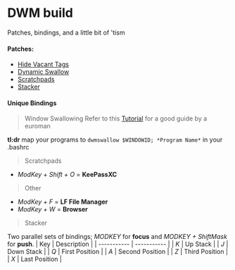 # DWM build
Patches, bindings, and a little bit of 'tism

#### Patches:
- [Hide Vacant Tags](https://dwm.suckless.org/patches/hide_vacant_tags/)
- [Dynamic Swallow](https://dwm.suckless.org/patches/dynamicswallow/)
- [Scratchpads](https://dwm.suckless.org/patches/scratchpads/)
- [Stacker](https://dwm.suckless.org/patches/stacker/)

#### Unique Bindings
> Window Swallowing
Refer to this [Tutorial](https://www.youtube.com/watch?v=iB4aBY0H_oI) for a good guide by a euroman

**tl:dr**
map your programs to `dwmswallow $WINDOWID; *Program Name*` in your .bashrc

> Scratchpads
- _ModKey + Shift + O_ = **KeePassXC**

> Other
- _ModKey + F_ = **LF File Manager**
- _ModKey + W_ = **Browser**

> Stacker

Two parallel sets of bindings; _MODKEY_ for **focus** and _MODKEY + ShiftMask_ for **push**.
| Key | Description |
| ----------- | ----------- |
| *K* | Up Stack |
| *J* | Down Stack |
| *Q* | First Position |
| *A* | Second Position |
| *Z* | Third Position |
| *X* | Last Position |
